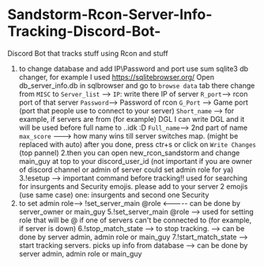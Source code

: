 # Sandstorm-Rcon-Server-Info-Tracking-Discord-Bot-
Discord Bot that tracks stuff using Rcon and stuff

1. to change database and add IP\Password and port use sum sqlite3 db changer, for example I used https://sqlitebrowser.org/
Open db_server_info.db in sqlbrowser and go to `browse data` tab there change from `MISC` to `Server_list` --> `IP`: write there IP of server
`R_port`--> rcon port of that server
`Password`--> Password of rcon
`G_Port` --> Game port (port that people use to connect to your server)
`Short_name` --> for example, if servers are from (for example) DGL I can write DGL and it will be used before full name to ..idk :D
`Full_name`--> 2nd part of name
`max_score` ---> how many wins till server switches map. (might be replaced with auto)
after you done, press ctr+s or click on `Write Changes` (top pannel)
2.then you can open new_rcon_sandstorm and change main_guy at top to your discord_user_id (not important if you are owner of discord channel or admin of server could set admin role for ya)
3.!esetup --> important command before tracking!! used for searching for insurgents and Security emojis.  please add to your server 2 emojis (use same case) one: insurgents and second one Security
4. to set admin role--> !set_server_main @role    <----- can be done by server_owner or main_guy
5.!set_server_main @role --> used for setting role that will be @ if one of servers can't be connected to (for example, if server is down)
6.!stop_match_state --> to stop tracking. --> can be done by server admin, admin role or main_guy
7.!start_match_state --> start tracking servers. picks up info from database   --> can be done by server admin, admin role or main_guy
